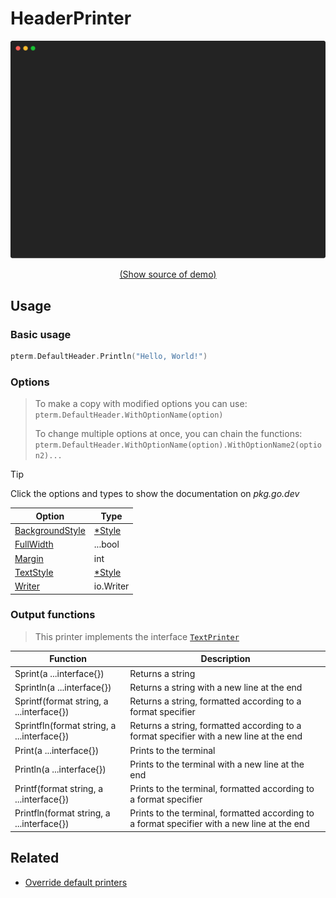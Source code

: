 # HeaderPrinter

<!--
Replace all of the following strings with the current printer.
     header Header HeaderPrinter DefaultHeader
-->

![HeaderPrinter Example](https://raw.githubusercontent.com/pterm/pterm/master/_examples/header/animation.svg)

<p align="center"><a href="https://github.com/forvitinn/pterm/blob/master/_examples/header/main.go" target="_blank">(Show source of demo)</a></p>

## Usage

### Basic usage

```go
pterm.DefaultHeader.Println("Hello, World!")
```

### Options

> To make a copy with modified options you can use:
> `pterm.DefaultHeader.WithOptionName(option)`
>
> To change multiple options at once, you can chain the functions:
> `pterm.DefaultHeader.WithOptionName(option).WithOptionName2(option2)...`

> [!TIP]
> Click the options and types to show the documentation on _pkg.go.dev_

| Option                                                                                          | Type                                                       |
| ----------------------------------------------------------------------------------------------- | ---------------------------------------------------------- |
| [BackgroundStyle](https://pkg.go.dev/github.com/forvitinn/pterm#BigTextPrinter.WithBackgroundStyle) | [\*Style](https://pkg.go.dev/github.com/forvitinn/pterm#Style) |
| [FullWidth](https://pkg.go.dev/github.com/forvitinn/pterm#BigTextPrinter.WithFullWidth)             | ...bool                                                    |
| [Margin](https://pkg.go.dev/github.com/forvitinn/pterm#BigTextPrinter.WithMargin)                   | int                                                        |
| [TextStyle](https://pkg.go.dev/github.com/forvitinn/pterm#BigTextPrinter.WithTextStyle)             | [\*Style](https://pkg.go.dev/github.com/forvitinn/pterm#Style) |
| [Writer](https://pkg.go.dev/github.com/forvitinn/pterm#BigTextPrinter.WithWriter)                   | io.Writer                                                  |

### Output functions

> This printer implements the interface [`TextPrinter`](https://github.com/forvitinn/pterm/blob/master/interface_text_printer.go)

| Function                                   | Description                                                                                  |
| ------------------------------------------ | -------------------------------------------------------------------------------------------- |
| Sprint(a ...interface{})                   | Returns a string                                                                             |
| Sprintln(a ...interface{})                 | Returns a string with a new line at the end                                                  |
| Sprintf(format string, a ...interface{})   | Returns a string, formatted according to a format specifier                                  |
| Sprintfln(format string, a ...interface{}) | Returns a string, formatted according to a format specifier with a new line at the end       |
| Print(a ...interface{})                    | Prints to the terminal                                                                       |
| Println(a ...interface{})                  | Prints to the terminal with a new line at the end                                            |
| Printf(format string, a ...interface{})    | Prints to the terminal, formatted according to a format specifier                            |
| Printfln(format string, a ...interface{})  | Prints to the terminal, formatted according to a format specifier with a new line at the end |

## Related

- [Override default printers](docs/customizing/override-default-printer.md)

